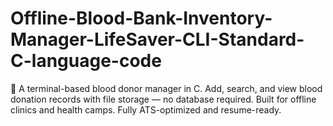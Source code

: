 # Offline-Blood-Bank-Inventory-Manager-LifeSaver-CLI-Standard-C-language-code
💉 A terminal-based blood donor manager in C. Add, search, and view blood donation records with file storage — no database required. Built for offline clinics and health camps. Fully ATS-optimized and resume-ready.
